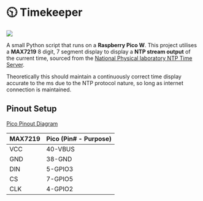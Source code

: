 # 🕥 Timekeeper

![](https://f.subo.dev/i/time.gif)

A small Python script that runs on a **Raspberry Pico W**. This project utilises a **MAX7219** 8 digit, 7 segment display to display a **NTP stream output** of the current time, sourced from the [National Physical laboratory NTP Time Server](https://www.npl.co.uk/getattachment/products-and-services/Timing-services/Internet-Time-from-NPL/its_user_guide.pdf?lang=en-GB).

Theoretically this should maintain a continuously correct time display accurate to the ms due to the NTP protocol nature, so long as internet connection is maintained.

## Pinout Setup

[Pico Pinout Diagram](https://picow.pinout.xyz/)

MAX7219 | Pico (Pin# - Purpose)
-|-
VCC | 40-VBUS
GND | 38-GND
DIN | 5-GPIO3
CS | 7-GPIO5
CLK | 4-GPIO2
